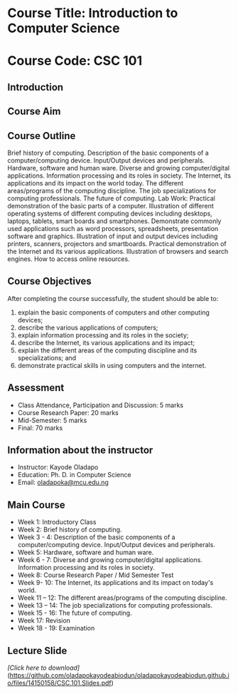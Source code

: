 # Course Title: Introduction to Computer Science 

# Course Code: CSC 101

## Introduction 

## Course Aim 

## Course Outline 
Brief history of computing. Description of the basic components of a computer/computing device. Input/Output devices and peripherals. Hardware, software and human ware. Diverse and growing computer/digital applications. Information processing and its roles in society. The Internet, its applications and its impact on the world today. The different areas/programs of the computing discipline. The job specializations for computing professionals. The future of computing.
Lab Work: Practical demonstration of the basic parts of a computer. Illustration of different operating systems of different computing devices including desktops, laptops, tablets, smart boards and smartphones. Demonstrate commonly used applications such as word processors, spreadsheets, presentation software and graphics. Illustration of input and output devices including printers, scanners, projectors and smartboards. Practical demonstration of the Internet and its various applications. Illustration of browsers and search engines. How to access online resources.

## Course Objectives 
After completing the course successfully, the student should be able to:
1. explain the basic components of computers and other computing devices;
2. describe the various applications of computers;
3. explain information processing and its roles in the society;
4. describe the Internet, its various applications and its impact;
5. explain the different areas of the computing discipline and its specializations; and
6. demonstrate practical skills in using computers and the internet.

## Assessment 
*	Class Attendance, Participation and Discussion: 	 5 marks 
*	Course Research Paper:				20 marks
*	Mid-Semester:					 5 marks 
*	Final:						70 marks

## Information about the instructor
*	Instructor: Kayode Oladapo
*	Education: Ph. D. in Computer Science
*	Email: oladapoka@mcu.edu.ng

## Main Course 
* Week 1: 	Introductory Class
* Week 2:	Brief history of computing. 
* Week 3 - 4: 	Description of the basic components of a computer/computing device. Input/Output devices and peripherals.
* Week 5: 	Hardware, software and human ware.
* Week 6 - 7: 	 Diverse and growing computer/digital applications. Information processing and its roles in society.
* Week 8:	Course Research Paper / Mid Semester Test
* Week 9- 10: 	 The Internet, its applications and its impact on today's world.
* Week 11 – 12:	The different areas/programs of the computing discipline.
* Week 13 – 14:	The job specializations for computing professionals. 
* Week 15 - 16:	The future of computing.
* Week 17:	Revision 
* Week 18 - 19:	Examination 

## Lecture Slide
 
*[Click here to download]*(https://github.com/oladapokayodeabiodun/oladapokayodeabiodun.github.io/files/14150158/CSC.101.Slides.pdf)
